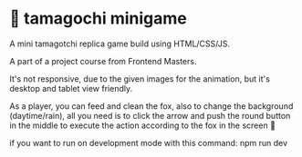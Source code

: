 # 🦊 tamagochi minigame

A mini tamagotchi replica game build using HTML/CSS/JS.

A part of a project course from Frontend Masters.

It's not responsive, due to the given images for the animation, but it's desktop and tablet view friendly.

As a player, you can feed and clean the fox, also to change the background (daytime/rain), all you need is to click the arrow and push the round button in the middle to execute the action according to the fox in the screen 🦊

if you want to run on development mode with this command:
npm run dev
